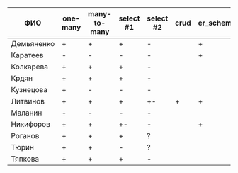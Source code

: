 | **ФИО**    | one-many | many-to-many | select #1 | select #2 | crud | er_schema | deploy |
|------------|----------|--------------|-----------|-----------|------|-----------|--------|
| Демьяненко | +        | +            | +         | -         |      | +         |        |
| Каратеев   | -        | -            | -         | -         |      | +         |        |
| Колкарева  | +        | +            | +         | -         |      |           |        |
| Крдян      | +        | +            | +         | -         |      |           |        |
| Кузнецова  | +        | -            | -         | -         |      |           |        |
| Литвинов   | +        | +            | +         | +-        | +    | +         | +      |
| Маланин    | -        | -            | -         | -         |      |           |        |
| Никифоров  | +        | +            | +-        | -         |      | +         |        |
| Роганов    | +        | +            | +         | ?         |      |           |        |
| Тюрин      | +        | +            | -         | ?         |      |           |        |
| Тяпкова    | +        | +            | +         | -         |      |           |        |
